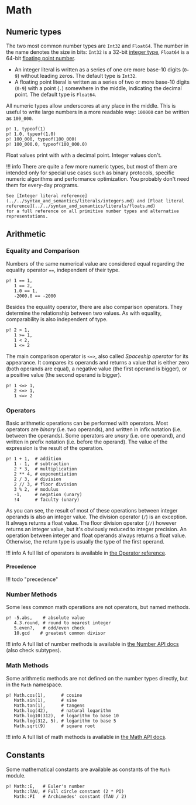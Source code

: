 # Math

## Numeric types

The two most common number types are `Int32` and `Float64`. The number in the name denotes the size in bits: `Int32` is a 32-bit [integer type](https://en.wikipedia.org/wiki/Integer_(computer_science)), `Float64` is a 64-bit [floating point number](https://en.wikipedia.org/wiki/Floating-point_arithmetic).

* An integer literal is written as a series of one ore more base-10 digits (`0-9`) without leading zeros. The default type is `Int32`.
* A floating point literal is written as a series of two or more base-10 digits (`0-9`) with a point (`.`) somewhere in the middle,
  indicating the decimal point. The default type is `Float64`.

All numeric types allow underscores at any place in the middle. This is useful to write large numbers in a more readable way: `100000` can be written as `100_000`.

```{.crystal, .crystal-play}
p! 1, typeof(1)
p! 1.0, typeof(1.0)
p! 100_000, typeof(100_000)
p! 100_000.0, typeof(100_000.0)
```

Float values print with with a decimal point. Integer values don't.

!!! info
    There are quite a few more numeric types, but most of them are intended only for special use cases such as binary protocols,
    specific numeric algorithms and performance optimization. You probably don't need them for every-day programs.

    See [Integer literal reference](../../syntax_and_semantics/literals/integers.md) and [Float literal reference](../../syntax_and_semantics/literals/floats.md)
    for a full reference on all primitive number types and alternative representations.

## Arithmetic

### Equality and Comparison

Numbers of the same numerical value are considered equal regarding the equality operator `==`, independent of their type.

```{.crystal, .crystal-play}
p! 1 == 1,
   1 == 2,
   1.0 == 1,
   -2000.0 == -2000
```

Besides the equality operator, there are also comparison operators. They determine the relationship between two values.
As with equality, comparability is also independent of type.

```{.crystal, .crystal-play}
p! 2 > 1,
   1 >= 1,
   1 < 2,
   1 <= 2
```

The main comparison operator is `<=>`, also called *Spaceship operator* for its appearance. It compares its operands and returns a value that is either zero (both operands are equal),
a negative value (the first operand is bigger), or a positive value (the second operand is bigger).

```{.crystal, .crystal-play}
p! 1 <=> 1,
   2 <=> 1,
   1 <=> 2
```

### Operators

Basic arithmetic operations can be performed with operators. Most operators are *binary* (i.e. two operands), and
written in infix notation (i.e. between the operands). Some operators are *unary* (i.e. one operand), and written in prefix
notation (i.e. before the operand).
The value of the expression is the result of the operation.

```{.crystal, .crystal-play}
p! 1 + 1,  # addition
   1 - 1,  # subtraction
   2 * 3,  # multiplication
   2 ** 4, # exponentiation
   2 / 3,  # division
   2 // 3, # floor division
   3 % 2,  # modulus
   -1,     # negation (unary)
   !4      # faculty (unary)
```

As you can see, the result of most of these operations between integer operands is also an integer value.
The division operator (`/`) is an exception. It always returns a float value. The floor division operator (`//`) however returns an integer value, but it's obviously reduced to integer precision.
An operation between integer and float operands always returns a float value. Otherwise, the return type is usually the type of the first operand.

!!! info
    A full list of operators is available in [the Operator reference](../../syntax_and_semantics/operators.md#arithmetic-operators).

#### Precedence

!!! todo "precedence"

### Number Methods

Some less common math operations are not operators, but named methods.

```{.crystal, .crystal-play}
p! -5.abs,    # absolute value
   4.3.round, # round to nearest integer
   5.even?,   # odd/even check
   10.gcd    # greatest common divisor
```

!!! info
    A full list of number methods is available in [the Number API docs](https://crystal-lang.org/api/latest/Number.html) (also check subtypes).

### Math Methods

Some arithmetic methods are not defined on the number types directly, but in the `Math` namespace.

```{.crystal, .crystal-play}
p! Math.cos(1),      # cosine
   Math.sin(1),      # sine
   Math.tan(1),      # tangens
   Math.log(42),     # natural logarithm
   Math.log10(312),  # logarithm to base 10
   Math.log(312, 5), # logarithm to base 5
   Math.sqrt(9)      # square root
```

!!! info
    A full list of math methods is available in [the Math API docs](https://crystal-lang.org/api/latest/Math.html).

## Constants

Some mathematical constants are available as constants of the `Math` module.

```{.crystal, .crystal-play}
p! Math::E,   # Euler's number
   Math::TAU, # Full circle constant (2 * PI)
   Math::PI   # Archimedes' constant (TAU / 2)
```
